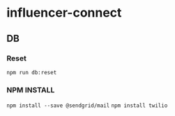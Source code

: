 # influencer-connect


## DB

### Reset
`npm run db:reset`

### NPM INSTALL
`npm install --save @sendgrid/mail`
`npm install twilio`